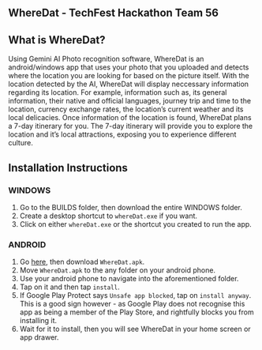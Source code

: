 ## WhereDat - TechFest Hackathon Team 56

## What is WhereDat?
Using Gemini AI Photo recognition software, WhereDat is an android/windows app that uses your photo that you uploaded and detects where the location you are looking for based on the picture itself.
With the location detected by the AI, WhereDat will display neccessary information regarding its location. For example, information such as, its general information, their native and official languages, journey trip and time to the location, currency exchange rates, the location’s current weather and its local delicacies.
Once information of the location is found, WhereDat plans a 7-day itinerary for you. The 7-day itinerary will provide you to explore the location and it’s local attractions, exposing you to experience different culture.

## Installation Instructions

### WINDOWS
1. Go to the BUILDS folder, then download the entire WINDOWS folder.
2. Create a desktop shortcut to `whereDat.exe` if you want.
3. Click on either `whereDat.exe` or the shortcut you created to run the app.

### ANDROID
1. Go [here]("https://drive.google.com/drive/folders/13nKUWBT8_UBHZdFA5oRz_5LOfeysSV_M?usp=sharing"), then download `WhereDat.apk`.
2. Move `WhereDat.apk` to the any folder on your android phone.
3. Use your android phone to navigate into the aforementioned folder.
4. Tap on it and then tap `install`.
5. If Google Play Protect says `Unsafe app blocked`, tap on `install anyway`. This is a good sign however - as Google Play does not recognise this app as being a member of the Play Store, and rightfully blocks you from installing it.
6. Wait for it to install, then you will see WhereDat in your home screen or app drawer.
